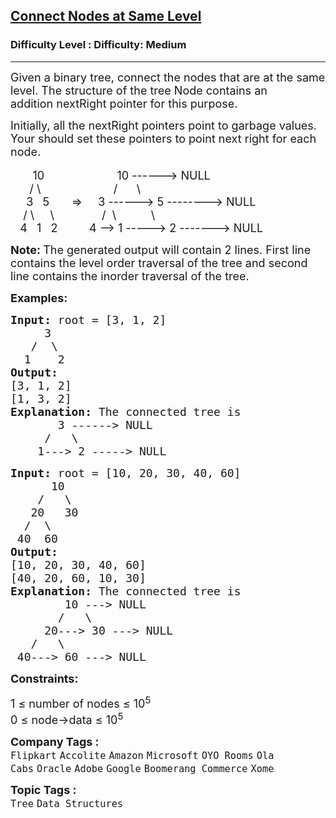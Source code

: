 <h2><a href="https://www.geeksforgeeks.org/problems/connect-nodes-at-same-level--170647/1?page=8&difficulty=Medium&status=unsolved&sortBy=submissions">Connect Nodes at Same Level</a></h2><h3>Difficulty Level : Difficulty: Medium</h3><hr><div class="problems_problem_content__Xm_eO"><div class="entry-content">
<p><span style="font-size: 18px;">Given a binary tree, connect the nodes that are at the same level. The structure of the tree Node contains&nbsp;an addition&nbsp;nextRight&nbsp;pointer for this purpose.</span></p>
<p><span style="font-size: 18px;">Initially, all the nextRight pointers point to garbage values. Your&nbsp;should set these pointers to point next right for each node.</span><br><br><span style="font-size: 18px;">&nbsp;&nbsp;&nbsp;&nbsp;&nbsp;&nbsp; 10&nbsp;&nbsp;&nbsp;&nbsp;&nbsp;&nbsp;&nbsp;&nbsp;&nbsp;&nbsp;&nbsp;&nbsp;&nbsp; &nbsp; &nbsp; &nbsp; &nbsp;&nbsp; 10 ------&gt; NULL<br>&nbsp;&nbsp;&nbsp;&nbsp;&nbsp; / \&nbsp;&nbsp;&nbsp;&nbsp;&nbsp;&nbsp;&nbsp;&nbsp;&nbsp;&nbsp;&nbsp;&nbsp;&nbsp;&nbsp; &nbsp; &nbsp; &nbsp; &nbsp; /&nbsp;&nbsp;&nbsp;&nbsp;&nbsp; \<br>&nbsp;&nbsp;&nbsp;&nbsp; 3&nbsp;&nbsp; 5&nbsp;&nbsp;&nbsp;&nbsp;&nbsp;&nbsp; =&gt; &nbsp;&nbsp;&nbsp; 3 ------&gt; 5 --------&gt; NULL<br>&nbsp;&nbsp;&nbsp; / \&nbsp; &nbsp;&nbsp; \&nbsp;&nbsp;&nbsp;&nbsp;&nbsp;&nbsp;&nbsp;&nbsp; &nbsp; &nbsp;&nbsp;&nbsp; /&nbsp; \&nbsp;&nbsp;&nbsp;&nbsp;&nbsp;&nbsp;&nbsp;&nbsp;&nbsp;&nbsp; \<br>&nbsp;&nbsp; 4&nbsp;&nbsp; 1&nbsp;&nbsp; 2&nbsp;&nbsp;&nbsp;&nbsp; &nbsp; &nbsp;&nbsp; 4 --&gt; 1 -----&gt; 2 -------&gt; NULL</span></p>
<p><span style="font-size: 18px;"><strong>Note: </strong>The generated output will contain 2 lines. First line contains the level order traversal of the tree and second line contains the inorder traversal of the tree.</span></p>
<p><span style="font-size: 18px;"><strong>Examples:</strong></span></p>
<pre><span style="font-size: 18px;"><strong>Input: </strong>root = [3, 1, 2]
     3
&nbsp;  /  \
&nbsp; 1    2
<strong>Output:
</strong>[3, 1, 2]
[1, 3, 2]<strong>
Explanation: </strong>The connected tree is
&nbsp;&nbsp;&nbsp;&nbsp;&nbsp;&nbsp; 3 ------&gt; NULL
&nbsp;&nbsp;&nbsp;&nbsp; /&nbsp;&nbsp; \
&nbsp;&nbsp;  1---&gt; 2 -----&gt; NULL</span>
</pre>
<pre><span style="font-size: 18px;"><strong>Input: </strong>root = [10, 20, 30, 40, 60]
      10
&nbsp;   /   \
&nbsp;  20   30
&nbsp; /  \
 40  60
<strong>Output:
</strong>[10, 20, 30, 40, 60]
[40, 20, 60, 10, 30]<strong>
Explanation: </strong>The connected tree is
&nbsp;&nbsp;&nbsp;&nbsp;&nbsp;&nbsp;&nbsp;&nbsp;10 ---&gt; NULL
&nbsp;&nbsp;&nbsp;  &nbsp; /&nbsp;&nbsp;&nbsp;\
&nbsp;&nbsp;&nbsp;&nbsp; 20---&gt; 30 ---&gt; NULL
&nbsp;&nbsp; /&nbsp;&nbsp; \
&nbsp;40---&gt; 60 ---&gt; NULL</span></pre>
<p><strong style="font-size: 18px;">Constraints:</strong></p>
</div>
<p><span style="font-size: 18px;">1 ≤ number of nodes ≤ 10<sup>5</sup><br>0 ≤ node-&gt;data ≤ 10<sup>5</sup></span></p></div><p><span style=font-size:18px><strong>Company Tags : </strong><br><code>Flipkart</code>&nbsp;<code>Accolite</code>&nbsp;<code>Amazon</code>&nbsp;<code>Microsoft</code>&nbsp;<code>OYO Rooms</code>&nbsp;<code>Ola Cabs</code>&nbsp;<code>Oracle</code>&nbsp;<code>Adobe</code>&nbsp;<code>Google</code>&nbsp;<code>Boomerang Commerce</code>&nbsp;<code>Xome</code>&nbsp;<br><p><span style=font-size:18px><strong>Topic Tags : </strong><br><code>Tree</code>&nbsp;<code>Data Structures</code>&nbsp;